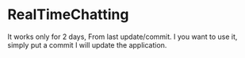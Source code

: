 # RealTimeChatting
It works only for 2 days, From last update/commit. I you want to use it, simply put a commit I will update the application.

